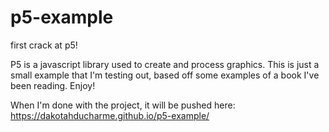 # p5-example
first crack at p5!

P5 is a javascript library used to create and process graphics. This is just a small example that I'm testing out, based off some examples of a book I've been reading. Enjoy!

When I'm done with the project, it will be pushed here: https://dakotahducharme.github.io/p5-example/
